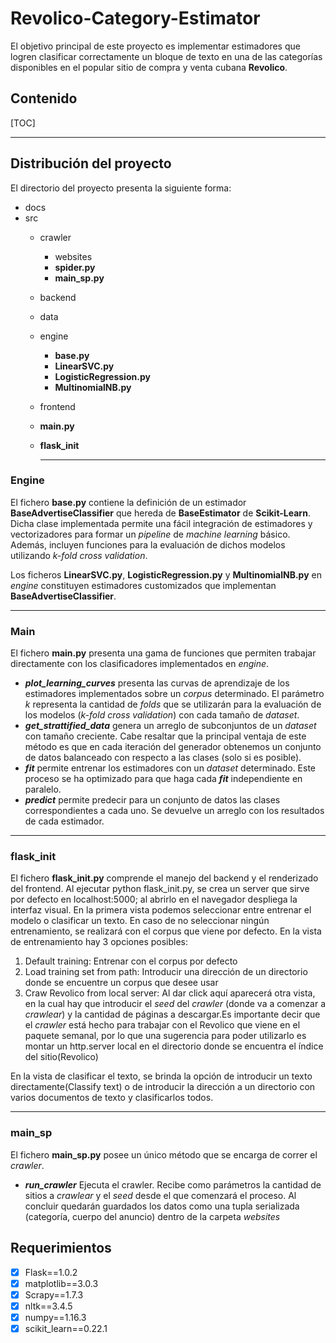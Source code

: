 # Revolico-Category-Estimator

El objetivo principal de este proyecto es implementar estimadores que logren clasificar correctamente un bloque de texto en una de las categorías disponibles en el popular sitio de compra y venta cubana **Revolico**.

## Contenido

[TOC]

------



## Distribución del proyecto

El directorio del proyecto presenta la siguiente forma:

- docs
- src
  - crawler
    - websites
    - **spider.py**
    - **main_sp.py**
    
  - backend
  
  - data
  
  - engine
    - **base.py**
    - **LinearSVC.py**
    - **LogisticRegression.py**
    - **MultinomialNB.py**
    
  - frontend
  
  - **main.py**
  
  - **flask_init**
  
    ------
  
    
  
### Engine

El fichero **base.py** contiene la definición de un estimador **BaseAdvertiseClassifier** que hereda de **BaseEstimator** de **Scikit-Learn**. Dicha clase implementada permite una fácil integración de estimadores y vectorizadores para formar un *pipeline* de *machine learning* básico. Además, incluyen funciones para la evaluación de dichos modelos utilizando *k-fold cross validation*.

Los ficheros **LinearSVC.py**, **LogisticRegression.py** y **MultinomialNB.py** en *engine* constituyen estimadores customizados que implementan **BaseAdvertiseClassifier**.

------



### Main

El fichero **main.py** presenta una gama de funciones que permiten trabajar directamente con los clasificadores implementados en *engine*.

- ***plot_learning_curves*** presenta las curvas de aprendizaje de los estimadores implementados sobre un *corpus* determinado. El parámetro *k* representa la cantidad de *folds* que se utilizarán para la evaluación de los modelos (*k-fold cross validation*) con cada tamaño de *dataset*.
- ***get_strattified_data*** genera un arreglo de subconjuntos de un *dataset* con tamaño creciente. Cabe resaltar que la principal ventaja de este método es que en cada iteración del generador obtenemos un conjunto de datos balanceado con respecto a las clases (solo si es posible).
- ***fit*** permite entrenar los estimadores con un *dataset* determinado. Este proceso se ha optimizado para que haga cada ***fit*** independiente en paralelo.
- ***predict*** permite predecir para un conjunto de datos las clases correspondientes a cada uno. Se devuelve un arreglo con los resultados de cada estimador.

------



### flask_init

El fichero **flask_init.py** comprende el manejo del backend y el renderizado del frontend. Al ejecutar python flask_init.py, se crea un server que sirve por defecto en localhost:5000; al abrirlo en el navegador despliega la interfaz visual. En la primera vista podemos seleccionar entre entrenar el modelo o clasificar un texto. En caso de no seleccionar ningún entrenamiento, se realizará con el corpus que viene por defecto.
En la vista de entrenamiento hay 3 opciones posibles:

1. Default training: Entrenar con el corpus por defecto
2. Load training set from path: Introducir una dirección de un directorio donde se encuentre un corpus que desee usar
3. Craw Revolico from local server: Al dar click aquí aparecerá otra vista, en la cual hay que introducir el *seed* del *crawler* (donde va a comenzar a *crawlear*) y la cantidad de páginas a descargar.Es importante decir que el *crawler* está hecho para trabajar con el Revolico que viene en el paquete semanal, por lo que una sugerencia para poder utilizarlo es montar un http.server local en el directorio donde se encuentra el índice del sitio(Revolico)

En la vista de clasificar el texto, se brinda la opción de introducir un texto directamente(Classify text) o de introducir la dirección a un directorio con varios documentos de texto y clasificarlos todos.

------



### main_sp

El fichero **main_sp.py**  posee un único método que se encarga de correr el *crawler*.
- ***run_crawler*** Ejecuta el crawler. Recibe como parámetros la cantidad de sitios a *crawlear* y el *seed* desde el que comenzará el proceso. Al concluir quedarán guardados los datos como una tupla serializada (categoría, cuerpo del anuncio) dentro de la carpeta *websites*

## Requerimientos

- [x] Flask==1.0.2
- [x] matplotlib==3.0.3
- [x] Scrapy==1.7.3
- [x] nltk==3.4.5
- [x] numpy==1.16.3
- [x] scikit_learn==0.22.1
